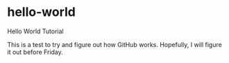 # hello-world
Hello World Tutorial

This is a test to try and figure out how GitHub works.
Hopefully, I will figure it out before Friday.
